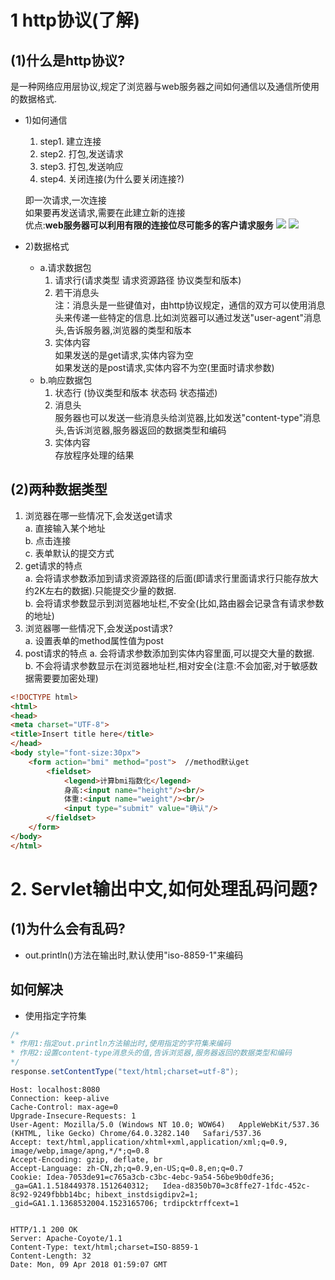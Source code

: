 # 1 http协议(了解)
## (1)什么是http协议?
是一种网络应用层协议,规定了浏览器与web服务器之间如何通信以及通信所使用的数据格式.
- 1)如何通信
    1. step1. 建立连接
    2. step2. 打包,发送请求
    3. step3. 打包,发送响应
    4. step4. 关闭连接(为什么要关闭连接?)

    即一次请求,一次连接  
    如果要再发送请求,需要在此建立新的连接  
    优点:**web服务器可以利用有限的连接位尽可能多的客户请求服务**
    ![](http://oz2u8kxpt.bkt.clouddn.com/18-4-9/59992380.jpg)
    ![](http://oz2u8kxpt.bkt.clouddn.com/18-4-9/31233475.jpg)
- 2)数据格式
    - a.请求数据包
        1. 请求行(请求类型 请求资源路径 协议类型和版本)
        2. 若干消息头  
           注：消息头是一些键值对，由http协议规定，通信的双方可以使用消息头来传递一些特定的信息.比如浏览器可以通过发送"user-agent"消息头,告诉服务器,浏览器的类型和版本
        3. 实体内容  
            如果发送的是get请求,实体内容为空  
            如果发送的是post请求,实体内容不为空(里面时请求参数)
    - b.响应数据包
        1. 状态行  (协议类型和版本 状态码 状态描述)
        2. 消息头    
           服务器也可以发送一些消息头给浏览器,比如发送"content-type"消息头,告诉浏览器,服务器返回的数据类型和编码 
        3. 实体内容    
            存放程序处理的结果

## (2)两种数据类型
1. 浏览器在哪一些情况下,会发送get请求  
    a. 直接输入某个地址  
    b. 点击连接  
    c. 表单默认的提交方式
2. get请求的特点  
    a. 会将请求参数添加到请求资源路径的后面(即请求行里面请求行只能存放大约2K左右的数据).只能提交少量的数据.  
    b. 会将请求参数显示到浏览器地址栏,不安全(比如,路由器会记录含有请求参数的地址)
3. 浏览器哪一些情况下,会发送post请求?  
    a. 设置表单的method属性值为post
4. post请求的特点
    a. 会将请求参数添加到实体内容里面,可以提交大量的数据.  
    b. 不会将请求参数显示在浏览器地址栏,相对安全(注意:不会加密,对于敏感数据需要要加密处理)

```html
<!DOCTYPE html>
<html>
<head>
<meta charset="UTF-8">
<title>Insert title here</title>
</head>
<body style="font-size:30px">
	<form action="bmi" method="post">  //method默认get
		<fieldset>
			<legend>计算bmi指数化</legend>
			身高:<input name="height"/><br/>
			体重:<input name="weight"/><br/>
			<input type="submit" value="确认"/>
		</fieldset>
	</form>
</body>
</html>
```
# 2. Servlet输出中文,如何处理乱码问题?

## (1)为什么会有乱码?
- out.println()方法在输出时,默认使用"iso-8859-1"来编码

## 如何解决
- 使用指定字符集



```java
/*
* 作用1:指定out.println方法输出时,使用指定的字符集来编码
* 作用2:设置content-type消息头的值,告诉浏览器,服务器返回的数据类型和编码
*/
response.setContentType("text/html;charset=utf-8");
```

```GET /servlet-day02/bmi?weight=80&height=1.7 HTTP/1.1  
Host: localhost:8080  
Connection: keep-alive  
Cache-Control: max-age=0  
Upgrade-Insecure-Requests: 1  
User-Agent: Mozilla/5.0 (Windows NT 10.0; WOW64)   AppleWebKit/537.36 (KHTML, like Gecko) Chrome/64.0.3282.140   Safari/537.36  
Accept: text/html,application/xhtml+xml,application/xml;q=0.9,  image/webp,image/apng,*/*;q=0.8  
Accept-Encoding: gzip, deflate, br  
Accept-Language: zh-CN,zh;q=0.9,en-US;q=0.8,en;q=0.7  
Cookie: Idea-7053de91=c765a3cb-c3bc-4ebc-9a54-56be9b0dfe36;   _ga=GA1.1.518449378.1512640312;   Idea-d8350b70=3c8ffe27-1fdc-452c-8c92-9249fbbb14bc; hibext_instdsigdipv2=1; _gid=GA1.1.1368532004.1523165706; trdipcktrffcext=1


HTTP/1.1 200 OK
Server: Apache-Coyote/1.1
Content-Type: text/html;charset=ISO-8859-1
Content-Length: 32
Date: Mon, 09 Apr 2018 01:59:07 GMT
```